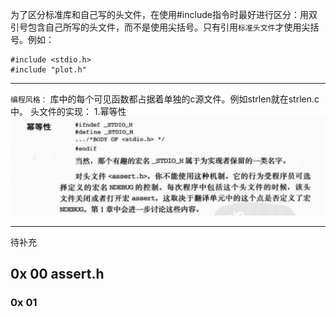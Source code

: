 为了区分标准库和自己写的头文件，在使用#include指令时最好进行区分：用双引号包含自己所写的头文件，而不是使用尖括号。只有引用`标准头文件`才使用尖括号。例如：
```
#include <stdio.h>
#include "plot.h"
```
---
`编程风格：`
库中的每个可见函数都占据着单独的c源文件。例如strlen就在strlen.c中。
头文件的实现：
1.幂等性
![image.png](https://raw.githubusercontent.com/KrealHtz/NoteImage/master/data/202404072100160.png)

---
待补充

## 0x 00 assert.h




### 0x 01 









































